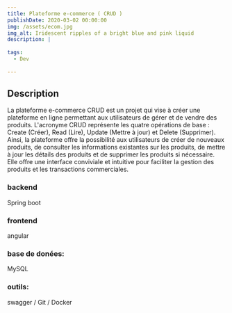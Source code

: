 ```yaml
---
title: Plateforme e-commerce ( CRUD )
publishDate: 2020-03-02 00:00:00
img: /assets/ecom.jpg
img_alt: Iridescent ripples of a bright blue and pink liquid
description: |
  
tags:
  - Dev
  
---
```


## Description 

> 

La plateforme e-commerce CRUD est un projet qui vise à créer une plateforme en ligne permettant aux utilisateurs de gérer et de vendre des produits. L'acronyme CRUD représente les quatre opérations de base : Create (Créer), Read (Lire), Update (Mettre à jour) et Delete (Supprimer). Ainsi, la plateforme offre la possibilité aux utilisateurs de créer de nouveaux produits, de consulter les informations existantes sur les produits, de mettre à jour les détails des produits et de supprimer les produits si nécessaire. Elle offre une interface conviviale et intuitive pour faciliter la gestion des produits et les transactions commerciales. 

### backend
Spring boot

### frontend
angular

### base de donées:
MySQL

### outils:
swagger /
Git /
Docker

